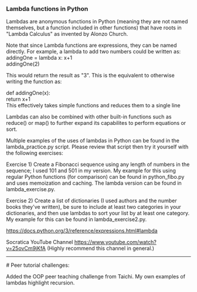 ### Lambda functions in Python

Lambdas are anonymous functions in Python (meaning they are not named themselves, but a function included in other functions) that have roots in "Lambda Calculus" as invented by Alonzo Church.

Note that since Lambda functions are expressions, they can be named directly. For example, a lambda to add two numbers could be written as:  
addingOne = lambda x: x+1  
addingOne(2)
  
This would return the result as "3". This is the equivalent to otherwise writing the function as:
  
def addingOne(x):  
   return x+1  
This effectively takes simple functions and reduces them to a single line
  
Lambdas can also be combined with other built-in functions such as reduce() or map() to further expand its capabilites to perform equations or sort.
  
Multiple examples of the uses of lambdas in Python can be found in the lambda_practice.py script. Please review that script then try it yourself with the following exercises:
  
Exercise 1) Create a Fibonacci sequence using any length of numbers in the sequence; I used 101 and 501 in my version. My example for this using regular Python functions (for comparison) can be found in python_fibo.py and uses memoization and caching. The lambda version can be found in lambda_exercise.py.
  
Exercise 2) Create a list of dictionaries (I used authors and the number books they've written), be sure to include at least two categories in your dictionaries, and then use lambdas to sort your list by at least one category. My example for this can be found in lambda_exercise2.py.
  
https://docs.python.org/3/reference/expressions.html#lambda

Socratica YouTube Channel https://www.youtube.com/watch?v=25ovCm9jKfA (Highly recommend this channel in general.)
<hr>
# Peer tutorial challenges:  

Added the OOP peer teaching challenge from Taichi.
My own examples of lambdas highlight recursion.
